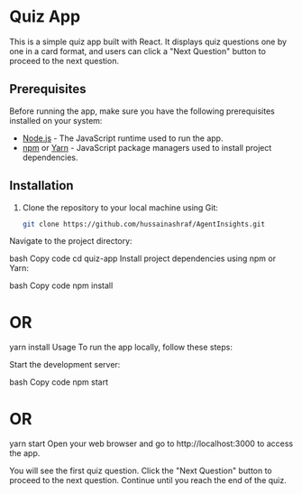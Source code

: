 # Quiz App

This is a simple quiz app built with React. It displays quiz questions one by one in a card format, and users can click a "Next Question" button to proceed to the next question.

## Prerequisites

Before running the app, make sure you have the following prerequisites installed on your system:

- [Node.js](https://nodejs.org/) - The JavaScript runtime used to run the app.
- [npm](https://www.npmjs.com/) or [Yarn](https://yarnpkg.com/) - JavaScript package managers used to install project dependencies.

## Installation

1. Clone the repository to your local machine using Git:

   ```bash
   git clone https://github.com/hussainashraf/AgentInsights.git
Navigate to the project directory:

bash
Copy code
cd quiz-app
Install project dependencies using npm or Yarn:

bash
Copy code
npm install
# OR
yarn install
Usage
To run the app locally, follow these steps:

Start the development server:

bash
Copy code
npm start
# OR
yarn start
Open your web browser and go to http://localhost:3000 to access the app.

You will see the first quiz question. Click the "Next Question" button to proceed to the next question. Continue until you reach the end of the quiz.

